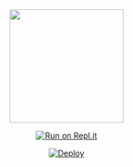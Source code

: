 
<div align="center">
  <img border-radius: 15px src="Ammukutty-407x400.png" width="200" height="200"/>
  
  


[![Run on Repl.it](https://repl.it/badge/github/quiec/whatsAlfa)](https://replit.com/@phaticusthiccy/WhatsAsena-QR)

[![Deploy](https://www.herokucdn.com/deploy/button.svg)](https://heroku.com/deploy?template=https://github.com/devil-ser/Ammukutty.git)
     </div>
<br>
<br >
